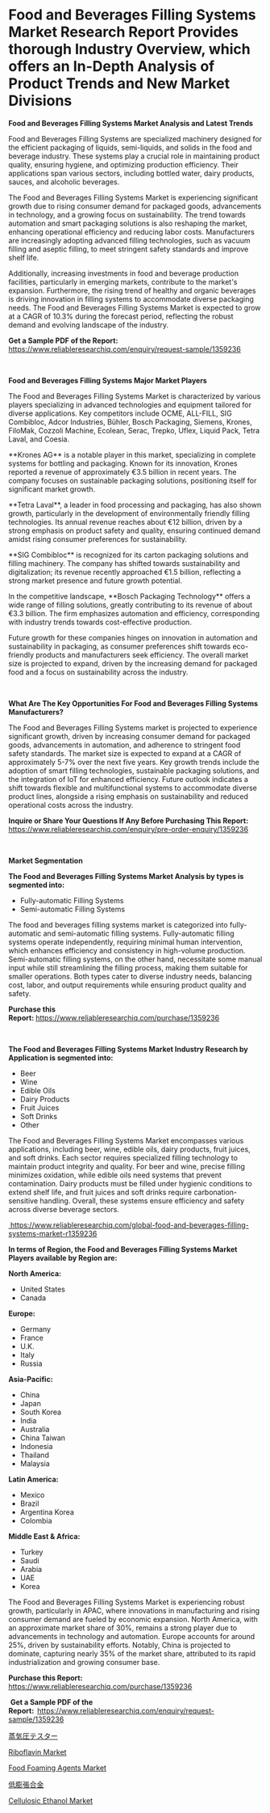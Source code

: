 <p><h1>Food and Beverages Filling Systems Market Research Report Provides thorough Industry Overview, which offers an In-Depth Analysis of Product Trends and New Market Divisions</h1></p><p><strong>Food and Beverages Filling Systems Market Analysis and Latest Trends</strong></p>
<p><p>Food and Beverages Filling Systems are specialized machinery designed for the efficient packaging of liquids, semi-liquids, and solids in the food and beverage industry. These systems play a crucial role in maintaining product quality, ensuring hygiene, and optimizing production efficiency. Their applications span various sectors, including bottled water, dairy products, sauces, and alcoholic beverages.</p><p>The Food and Beverages Filling Systems Market is experiencing significant growth due to rising consumer demand for packaged goods, advancements in technology, and a growing focus on sustainability. The trend towards automation and smart packaging solutions is also reshaping the market, enhancing operational efficiency and reducing labor costs. Manufacturers are increasingly adopting advanced filling technologies, such as vacuum filling and aseptic filling, to meet stringent safety standards and improve shelf life.</p><p>Additionally, increasing investments in food and beverage production facilities, particularly in emerging markets, contribute to the market's expansion. Furthermore, the rising trend of healthy and organic beverages is driving innovation in filling systems to accommodate diverse packaging needs. The Food and Beverages Filling Systems Market is expected to grow at a CAGR of 10.3% during the forecast period, reflecting the robust demand and evolving landscape of the industry.</p></p>
<p><strong>Get a Sample PDF of the Report:&nbsp;</strong> <a href="https://www.reliableresearchiq.com/enquiry/request-sample/1359236">https://www.reliableresearchiq.com/enquiry/request-sample/1359236</a></p>
<p>&nbsp;</p>
<p><strong>Food and Beverages Filling Systems Major Market Players</strong></p>
<p><p>The Food and Beverages Filling Systems Market is characterized by various players specializing in advanced technologies and equipment tailored for diverse applications. Key competitors include OCME, ALL-FILL, SIG Combibloc, Adcor Industries, Bühler, Bosch Packaging, Siemens, Krones, FiloMak, Cozzoli Machine, Ecolean, Serac, Trepko, Uflex, Liquid Pack, Tetra Laval, and Coesia.</p><p>**Krones AG** is a notable player in this market, specializing in complete systems for bottling and packaging. Known for its innovation, Krones reported a revenue of approximately €3.5 billion in recent years. The company focuses on sustainable packaging solutions, positioning itself for significant market growth.</p><p>**Tetra Laval**, a leader in food processing and packaging, has also shown growth, particularly in the development of environmentally friendly filling technologies. Its annual revenue reaches about €12 billion, driven by a strong emphasis on product safety and quality, ensuring continued demand amidst rising consumer preferences for sustainability.</p><p>**SIG Combibloc** is recognized for its carton packaging solutions and filling machinery. The company has shifted towards sustainability and digitalization; its revenue recently approached €1.5 billion, reflecting a strong market presence and future growth potential.</p><p>In the competitive landscape, **Bosch Packaging Technology** offers a wide range of filling solutions, greatly contributing to its revenue of about €3.3 billion. The firm emphasizes automation and efficiency, corresponding with industry trends towards cost-effective production.</p><p>Future growth for these companies hinges on innovation in automation and sustainability in packaging, as consumer preferences shift towards eco-friendly products and manufacturers seek efficiency. The overall market size is projected to expand, driven by the increasing demand for packaged food and a focus on sustainability across the industry.</p></p>
<p>&nbsp;</p>
<p><strong>What Are The Key Opportunities For Food and Beverages Filling Systems Manufacturers?</strong></p>
<p><p>The Food and Beverages Filling Systems market is projected to experience significant growth, driven by increasing consumer demand for packaged goods, advancements in automation, and adherence to stringent food safety standards. The market size is expected to expand at a CAGR of approximately 5-7% over the next five years. Key growth trends include the adoption of smart filling technologies, sustainable packaging solutions, and the integration of IoT for enhanced efficiency. Future outlook indicates a shift towards flexible and multifunctional systems to accommodate diverse product lines, alongside a rising emphasis on sustainability and reduced operational costs across the industry.</p></p>
<p><strong>Inquire or Share Your Questions If Any Before Purchasing This Report:</strong> <a href="https://www.reliableresearchiq.com/enquiry/pre-order-enquiry/1359236">https://www.reliableresearchiq.com/enquiry/pre-order-enquiry/1359236</a></p>
<p>&nbsp;</p>
<p><strong>Market Segmentation</strong></p>
<p><strong>The Food and Beverages Filling Systems Market Analysis by types is segmented into:</strong></p>
<p><ul><li>Fully-automatic Filling Systems</li><li>Semi-automatic Filling Systems</li></ul></p>
<p><p>The food and beverages filling systems market is categorized into fully-automatic and semi-automatic filling systems. Fully-automatic filling systems operate independently, requiring minimal human intervention, which enhances efficiency and consistency in high-volume production. Semi-automatic filling systems, on the other hand, necessitate some manual input while still streamlining the filling process, making them suitable for smaller operations. Both types cater to diverse industry needs, balancing cost, labor, and output requirements while ensuring product quality and safety.</p></p>
<p><strong>Purchase this Report:&nbsp;</strong><a href="https://www.reliableresearchiq.com/purchase/1359236">https://www.reliableresearchiq.com/purchase/1359236</a></p>
<p>&nbsp;</p>
<p><strong>The Food and Beverages Filling Systems Market Industry Research by Application is segmented into:</strong></p>
<p><ul><li>Beer</li><li>Wine</li><li>Edible Oils</li><li>Dairy Products</li><li>Fruit Juices</li><li>Soft Drinks</li><li>Other</li></ul></p>
<p><p>The Food and Beverages Filling Systems Market encompasses various applications, including beer, wine, edible oils, dairy products, fruit juices, and soft drinks. Each sector requires specialized filling technology to maintain product integrity and quality. For beer and wine, precise filling minimizes oxidation, while edible oils need systems that prevent contamination. Dairy products must be filled under hygienic conditions to extend shelf life, and fruit juices and soft drinks require carbonation-sensitive handling. Overall, these systems ensure efficiency and safety across diverse beverage sectors.</p></p>
<p><a href="https://www.reliableresearchiq.com/global-food-and-beverages-filling-systems-market-r1359236">&nbsp;https://www.reliableresearchiq.com/global-food-and-beverages-filling-systems-market-r1359236</a></p>
<p><strong>In terms of Region, the Food and Beverages Filling Systems Market Players available by Region are:</strong></p>
<p>
    <p> <strong> North America: </strong>
        <ul>
            <li>United States</li>
            <li>Canada</li>
        </ul>
        </p> 
    <p> <strong> Europe: </strong>
        <ul>
            <li>Germany</li>
            <li>France</li>
            <li>U.K.</li>
            <li>Italy</li>
            <li>Russia</li>
        </ul>
        </p> 
    <p> <strong> Asia-Pacific: </strong>
        <ul>
            <li>China</li>
            <li>Japan</li>
            <li>South Korea</li>
            <li>India</li>
            <li>Australia</li>
            <li>China Taiwan</li>
            <li>Indonesia</li>
            <li>Thailand</li>
            <li>Malaysia</li>
        </ul>
        </p> 
    <p> <strong> Latin America: </strong>
        <ul>
            <li>Mexico</li>
            <li>Brazil</li>
            <li>Argentina Korea</li>
            <li>Colombia</li>
        </ul>
        </p> 
    <p> <strong> Middle East & Africa: </strong>
        <ul>
            <li>Turkey</li>
            <li>Saudi</li>
            <li>Arabia</li>
            <li>UAE</li>
            <li>Korea</li>
        </ul>
    </p>
    </p>
<p><p>The Food and Beverages Filling Systems Market is experiencing robust growth, particularly in APAC, where innovations in manufacturing and rising consumer demand are fueled by economic expansion. North America, with an approximate market share of 30%, remains a strong player due to advancements in technology and automation. Europe accounts for around 25%, driven by sustainability efforts. Notably, China is projected to dominate, capturing nearly 35% of the market share, attributed to its rapid industrialization and growing consumer base.</p></p>
<p><strong>Purchase this Report: </strong><a href="https://www.reliableresearchiq.com/purchase/1359236">https://www.reliableresearchiq.com/purchase/1359236</a></p>
<p>&nbsp;<strong>Get a Sample PDF of the Report:&nbsp;&nbsp;</strong><a href="https://www.reliableresearchiq.com/enquiry/request-sample/1359236">https://www.reliableresearchiq.com/enquiry/request-sample/1359236</a></p>
<p><strong></strong></p>
<p><p><a href="https://medium.com/@marlanamarvn/vapor-pressure-testers-market-%E3%81%AF-%E3%82%B3%E3%82%B9%E3%83%88%E7%AE%A1%E7%90%86%E3%81%A8%E5%8A%B9%E7%8E%87%E5%90%91%E4%B8%8A%E3%82%92%E5%84%AA%E5%85%88%E3%81%97%E3%81%BE%E3%81%99-%E3%81%95%E3%82%89%E3%81%AB-%E5%A0%B1%E5%91%8A%E6%9B%B8%E3%81%AF%E5%B8%82%E5%A0%B4%E3%81%AE%E9%9C%80%E8%A6%81%E9%9D%A2%E3%81%A8%E4%BE%9B%E7%B5%A6%E9%9D%A2%E3%81%AE%E4%B8%A1%E6%96%B9%E3%82%92%E3%82%AB%E3%83%90%E3%83%BC%E3%81%97%E3%81%A6%E3%81%84%E3%81%BE%E3%81%99-vapor-pressure-6eb70d0e8e4c">蒸気圧テスター</a></p><p><a href="https://issuu.com/reportprime-2/docs/riboflavin-market-size-2030.pptx_38b7380cf14169">Riboflavin Market</a></p><p><a href="https://github.com/WayneGriffin411/Market-Research-Report-List-1/blob/main/food-foaming-agents-market.md">Food Foaming Agents Market</a></p><p><a href="https://medium.com/@marlanamarvn/low-expansion-alloy-market-%E3%81%AE%E3%82%B0%E3%83%AD%E3%83%BC%E3%83%90%E3%83%AB%E5%B8%82%E5%A0%B4%E6%A6%82%E8%A6%81%E3%81%AF-%E4%B8%96%E7%95%8C%E3%81%8A%E3%82%88%E3%81%B3%E4%B8%BB%E8%A6%81%E5%B8%82%E5%A0%B4%E3%81%AB%E3%81%8A%E3%81%91%E3%82%8B%E6%A5%AD%E7%95%8C%E3%81%AB%E5%BD%B1%E9%9F%BF%E3%82%92%E4%B8%8E%E3%81%88%E3%82%8B%E4%B8%BB%E8%A6%81%E3%81%AA%E3%83%88%E3%83%AC%E3%83%B3%E3%83%89%E3%81%AB%E3%81%A4%E3%81%84%E3%81%A6-%E7%8B%AC%E8%87%AA%E3%81%AE%E8%A6%96%E7%82%B9%E3%82%92%E6%8F%90%E4%BE%9B%E3%81%97%E3%81%BE%E3%81%99-dd836d7e23a1">低膨張合金</a></p><p><a href="https://issuu.com/reportprime-2/docs/cellulosic-ethanol-market-size-2030_2aac56c6002dc6">Cellulosic Ethanol Market</a></p></p>